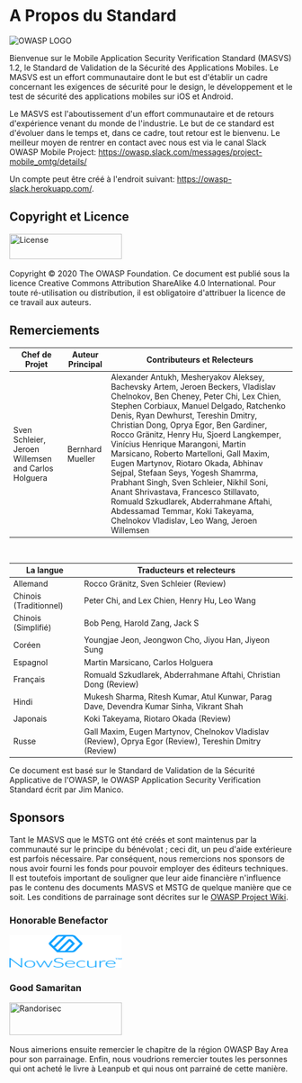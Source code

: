 # A Propos du Standard

<img src="images/OWASP_logo.png" title="OWASP LOGO" />

Bienvenue sur le Mobile Application Security Verification Standard (MASVS) 1.2, le Standard de Validation de la Sécurité des Applications Mobiles. Le MASVS est un effort communautaire dont le but est d'établir un cadre concernant les exigences de sécurité pour le design, le développement et le test de sécurité des applications mobiles sur iOS et Android.

Le MASVS est l'aboutissement d'un effort communautaire et de retours d'expérience venant du monde de l'industrie. Le but de ce standard est d'évoluer dans le temps et, dans ce cadre, tout retour est le bienvenu. Le meilleur moyen de rentrer en contact avec nous est via le canal Slack OWASP Mobile Project: <https://owasp.slack.com/messages/project-mobile_omtg/details/>

Un compte peut être créé à l'endroit suivant: <https://owasp-slack.herokuapp.com/>.

## Copyright et Licence

[<img src="images/CC-license.png" title="License" width="200px" height="45px" />](https://creativecommons.org/licenses/by-sa/4.0/)

Copyright © 2020 The OWASP Foundation. Ce document est publié sous la licence Creative Commons Attribution ShareAlike 4.0 International. Pour toute ré-utilisation ou distribution, il est obligatoire d'attribuer la licence de ce travail aux auteurs.

<!-- \pagebreak -->

## Remerciements

| Chef de Projet | Auteur Principal | Contributeurs et Relecteurs
| ------- | --- | ----------------- |
| Sven Schleier, Jeroen Willemsen and Carlos Holguera | Bernhard Mueller | Alexander Antukh, Mesheryakov Aleksey, Bachevsky Artem, Jeroen Beckers, Vladislav Chelnokov, Ben Cheney, Peter Chi, Lex Chien, Stephen Corbiaux, Manuel Delgado, Ratchenko Denis, Ryan Dewhurst, Tereshin Dmitry, Christian Dong, Oprya Egor, Ben Gardiner, Rocco Gränitz, Henry Hu, Sjoerd Langkemper, Vinícius Henrique Marangoni, Martin Marsicano, Roberto Martelloni, Gall Maxim, Eugen Martynov, Riotaro Okada, Abhinav Sejpal, Stefaan Seys, Yogesh Shamrma, Prabhant Singh, Sven Schleier, Nikhil Soni, Anant Shrivastava, Francesco Stillavato, Romuald Szkudlarek, Abderrahmane Aftahi, Abdessamad Temmar, Koki Takeyama, Chelnokov Vladislav, Leo Wang, Jeroen Willemsen |

<br/>

| La langue | Traducteurs et relecteurs |
| --- | ------------------------------ |
| Allemand | Rocco Gränitz, Sven Schleier (Review) |
| Chinois (Traditionnel) | Peter Chi, and Lex Chien, Henry Hu, Leo Wang |
| Chinois (Simplifié) | Bob Peng, Harold Zang, Jack S |
| Coréen | Youngjae Jeon, Jeongwon Cho, Jiyou Han, Jiyeon Sung |
| Espagnol | Martin Marsicano, Carlos Holguera |
| Français | Romuald Szkudlarek, Abderrahmane Aftahi, Christian Dong (Review) |
| Hindi | Mukesh Sharma, Ritesh Kumar, Atul Kunwar, Parag Dave, Devendra Kumar Sinha, Vikrant Shah |
| Japonais | Koki Takeyama, Riotaro Okada (Review) |
| Russe | Gall Maxim, Eugen Martynov, Chelnokov Vladislav (Review), Oprya Egor (Review), Tereshin Dmitry (Review) |

Ce document est basé sur le Standard de Validation de la Sécurité Applicative de l'OWASP, le OWASP Application Security Verification Standard écrit par Jim Manico.

## Sponsors

Tant le MASVS que le MSTG ont été créés et sont maintenus par la communauté sur le principe du bénévolat ; ceci dit, un peu d'aide extérieure est parfois nécessaire. Par conséquent, nous remercions nos sponsors de nous avoir fourni les fonds pour pouvoir employer des éditeurs techniques. Il est toutefois important de souligner que leur aide financière n'influence pas le contenu des documents MASVS et MSTG de quelque manière que ce soit. Les conditions de parrainage sont décrites sur le [OWASP Project Wiki](https://owasp.org/www-project-mobile-security-testing-guide/#div-sponsorship "OWASP Mobile Security Testing Guide Sponsorship Packages").

### Honorable Benefactor

[<img src="images/NowSecure_logo.png" title="NowSecure" width="200px" height="58px" />](https://www.nowsecure.com/ "NowSecure")

### Good Samaritan

[<img src="images/Randorisec_logo.png" title="Randorisec" width="200px" height="58px" />](https://www.randorisec.fr/ "RandoriSec")

Nous aimerions ensuite remercier le chapitre de la région OWASP Bay Area pour son parrainage. Enfin, nous voudrions remercier toutes les personnes qui ont acheté le livre à Leanpub et qui nous ont parrainé de cette manière.
